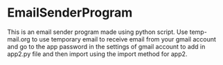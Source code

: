 # EmailSenderProgram
This is an email sender program made using python script.
Use temp-mail.org
to use temporary email to receive email from your gmail account and go to the app password in the settings of gmail account to add in app2.py file and then import using
the import method for app2.

